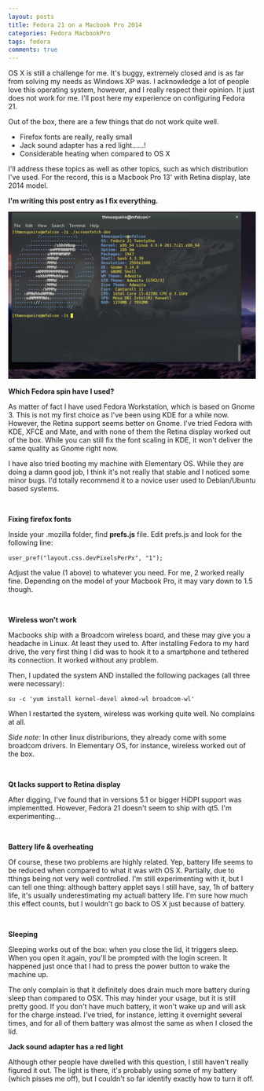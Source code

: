 ```yaml
---
layout: posts
title: Fedora 21 on a Macbook Pro 2014
categories: Fedora MacbookPro
tags: fedora
comments: true
---
```


OS X is still a challenge for me. It's buggy, extremely closed and is
as far from solving my needs as Windows XP was. I acknowledge a lot of
people love this operating system, however, and I really respect their
opinion. It just does not work for me. I'll post here my experience on
configuring Fedora 21.

Out of the box, there are a few things that do not work quite well.

* Firefox fonts are really, really small
* Jack sound adapter has a red light......!
* Considerable heating when compared to OS X

I'll address these topics as well as other topics, such as which
distribution I've used. For the record, this is a Macbook Pro 13' with
Retina display, late 2014 model.


<!-- Split Here - Snapshot -->

**I'm writing this post entry as I fix everything.**

<img src="/files/posts/2015-05-19/screenfetch-2015.png" alt="Screenfetch with Fedora 21" class='post-img' />


<br />

**Which Fedora spin have I used?**

As matter of fact I have used Fedora Workstation, which is based on
Gnome 3. This is not my first choice as I've been using KDE for a
while now. However, the Retina support seems better on Gnome. I've
tried Fedora with KDE, XFCE and Mate, and with none of them the Retina
display worked out of the box. While you can still fix the font
scaling in KDE, it won't deliver the same quality as Gnome right now.

I have also tried booting my machine with Elementary OS. While they
are doing a damn good job, I think it's not really that stable and I
noticed some minor bugs. I'd totally recommend it to a novice user
used to Debian/Ubuntu based systems.

<br />

**Fixing firefox fonts**

Inside your .mozilla folder, find **prefs.js** file. Edit prefs.js and look for the following line:
```
user_pref("layout.css.devPixelsPerPx", "1");
```

Adjust the value (1 above) to whatever you need. For me, 2 worked
really fine. Depending on the model of your Macbook Pro, it may vary
down to 1.5 though.

<br />

**Wireless won't work**

Macbooks ship with a Broadcom wireless board, and these may give you a
headache in Linux. At least they used to. After installing Fedora to
my hard drive, the very first thing I did was to hook it to a
smartphone and tethered its connection. It worked without any problem.

Then, I updated the system AND installed the following packages (all three were necessary):
```
su -c 'yum install kernel-devel akmod-wl broadcom-wl'
```
When I restarted the system, wireless was working quite well. No complains at all.

<i>Side note:</i> In other linux distriburions, they already come with
some broadcom drivers. In Elementary OS, for instance, wireless worked
out of the box.

<br />

**Qt lacks support to Retina display**

After digging, I've found that in versions 5.1 or bigger HiDPI support
was implementted. However, Fedora 21 doesn't seem to ship with
qt5. I'm experimenting...

<br />


**Battery life & overheating**

Of course, these two problems are highly related. Yep, battery life
seems to be reduced when compared to what it was with OS X. Partially,
due to tthings being not very well controlled. I'm still experimenting
with it, but I can tell one thing: although battery applet says I
still have, say, 1h of battery life, it's usually underestimating my
actuall battery life. I'm sure how much this effect counts, but I
wouldn't go back to OS X just because of battery.

<br />

**Sleeping**

Sleeping works out of the box: when you close the lid, it triggers
sleep. When you open it again, you'll be prompted with the login
screen. It happened just once that I had to press the power button to
wake the machine up.

The only complain is that it definitely does drain much more battery
during sleep than compared to OSX. This may hinder your usage, but it
is still pretty good. If you don't have much battery, it won't wake up
and will ask for the charge instead. I've tried, for instance, letting
it overnight several times, and for all of them battery was almost the
same as when I closed the lid.


**Jack sound adapter has a red light**

Although other people have dwelled with this question, I still haven't
really figured it out. The light is there, it's probably using some of
my battery (which pisses me off), but I couldn't so far identify
exactly how to turn it off.
